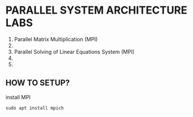 # PARALLEL SYSTEM ARCHITECTURE LABS

1. Parallel Matrix Multiplication (MPI)
2.
3. Parallel Solving of Linear Equations System (MPI)
4.
5.

## HOW TO SETUP?
install MPI
```
sudo apt install mpich
```
